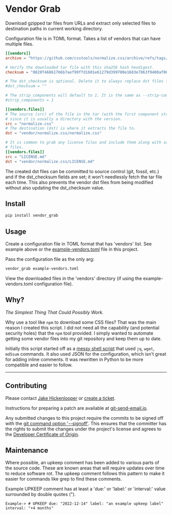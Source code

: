 # Vendor Grab

Download gzipped tar files from URLs and extract only selected files to
destination paths in current working directory.

Configuration file is in TOML format. Takes a list of vendors that can have
multiple files.

```toml
[[vendors]]
archive = "https://github.com/csstools/normalize.css/archive/refs/tags/12.0.0.tar.gz"

# Verify the downloaded tar file with this sha256 hash hexdigest.
checksum = "0820f46861766b7aef99ffd1601e61279d399700e1683e7863f9400af068e3ed"

# The dst_checksum is optional. Delete it to always replace dst files from the downloaded tar file.
#dst_checksum = ""

# The strip_components will default to 1. It is the same as --strip-components flag in tar command.
#strip_components = 1

[[vendors.files]]
# The source (src) of the file in the tar (with the first component stripped off
# since it is usually a directory with the version.
src = "normalize.css"
# The destination (dst) is where it extracts the file to.
dst = "vendor/normalize.css/normalize.css"

# It is common to grab any license files and include them along with source
# files.
[[vendors.files]]
src = "LICENSE.md"
dst = "vendor/normalize.css/LICENSE.md"
```

The created dst files can be committed to source control (git, fossil, etc.) and
if the dst_checksum fields are set; it won't needlessly fetch the tar file each
time. This also prevents the vendor dst files from being modified without also
updating the dst_checksum value.

## Install

```sh
pip install vendor_grab
```

## Usage

Create a configuration file in TOML format that has 'vendors' list. See example
above or the [example-vendors.toml](./example-vendors.toml) file in this
project.

Pass the configuration file as the only arg:
```sh
vendor_grab example-vendors.toml
```

View the downloaded files in the 'vendors' directory (if using the
example-vendors.toml configuration file).


## Why?

_*The Simplest Thing That Could Possibly Work.*_

Why use a tool like `npm` to download some CSS files? That was the main reason
I created this script. I did not need all the capability (and potential security
holes) that the `npm` tool provided. I simply wanted to automate getting some
vendor files into my git repository and keep them up to date.

Initially this script started off as a 
[messy shell script](https://github.com/jkenlooper/cookiecutters/blob/1730ae32c526008973300dcd3321a7d35533fc7e/client-side-public/%7B%7Bcookiecutter.project_slug%7D%7D/Dockerfile#L44)
that used `jq`, `wget`, `md5sum` commands. It also used JSON for the
configuration, which isn't great for adding inline comments. It was rewritten in
Python to be more compatible and easier to follow.

---

## Contributing

Please contact [Jake Hickenlooper](mailto:jake@massive.xyz) or 
[create a ticket](https://todo.sr.ht/~jkenlooper/vendor-grab).

Instructions for preparing a patch are available at
[git-send-email.io](https://git-send-email.io/).

Any submitted changes to this project require the commits to be signed off with
the [git command option
'--signoff'](https://git-scm.com/docs/git-commit#Documentation/git-commit.txt---signoff).
This ensures that the committer has the rights to submit the changes under the
project's license and agrees to the [Developer Certificate of
Origin](https://developercertificate.org).

## Maintenance

Where possible, an upkeep comment has been added to various parts of the source
code. These are known areas that will require updates over time to reduce
software rot. The upkeep comment follows this pattern to make it easier for
commands like grep to find these comments.

Example UPKEEP comment has at least a 'due:' or 'label:' or 'interval:' value
surrounded by double quotes (").
````
Example-> # UPKEEP due: "2022-12-14" label: "an example upkeep label" interval: "+4 months"
````
